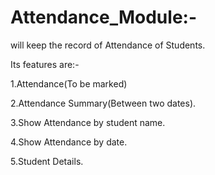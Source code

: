 # Attendance_Module:-
will keep the record of Attendance of Students.

Its features are:-

1.Attendance(To be marked)

2.Attendance Summary(Between two dates).

3.Show Attendance by student name.

4.Show Attendance by date.

5.Student Details.



